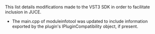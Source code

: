 This list details modifications made to the VST3 SDK in order to facilitate
inclusion in JUCE.

- The main.cpp of moduleinfotool was updated to include information exported
  by the plugin's IPluginCompatibility object, if present.
